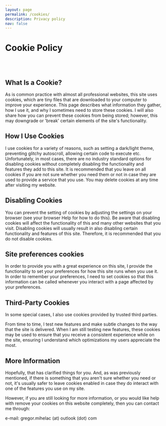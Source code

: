 ```yaml
---
layout: page
permalink: /cookies/
description: Privacy policy
nav: false
---
```


# Cookie Policy 

<br>
<br>



## What Is a Cookie?

As is common practice with almost all professional websites, this site uses cookies, which are tiny files that are downloaded to your computer to improve your experience. This page describes what information they gather, how I use it, and why I sometimes need to store these cookies. I will also share how you can prevent these cookies from being stored; however, this may downgrade or 'break' certain elements of the site's functionality.

## How I Use Cookies

I use cookies for a variety of reasons, such as setting a dark/light theme, preventing glitchy autoscroll, allowing certain code to execute etc. Unfortunately, in most cases, there are no industry standard options for disabling cookies without completely disabling the functionality and features they add to this site. It is recommended that you leave on all cookies if you are not sure whether you need them or not in case they are used to provide a service that you use. You may delete cookies at any time after visiting my website.

## Disabling Cookies

You can prevent the setting of cookies by adjusting the settings on your browser (see your browser Help for how to do this). Be aware that disabling cookies will affect the functionality of this and many other websites that you visit. Disabling cookies will usually result in also disabling certain functionality and features of this site. Therefore, it is recommended that you do not disable cookies.

## Site preferences cookies

In order to provide you with a great experience on this site, I provide the functionality to set your preferences for how this site runs when you use it. In order to remember your preferences, I need to set cookies so that this information can be called whenever you interact with a page affected by your preferences.

## Third-Party Cookies

In some special cases, I also use cookies provided by trusted third parties.

From time to time, I test new features and make subtle changes to the way that the site is delivered. When I am still testing new features, these cookies may be used to ensure that you receive a consistent experience while on the site, ensuring I understand which optimizations my users appreciate the most.

## More Information

Hopefully, that has clarified things for you. And, as was previously mentioned, if there is something that you aren't sure whether you need or not, it's usually safer to leave cookies enabled in case they do interact with one of the features you use on my site.

However, if you are still looking for more information, or you would like help with remove your cookies on this website completely, then you can contact me through:

e-mail: gregor.mihelac (at) outlook (dot) com